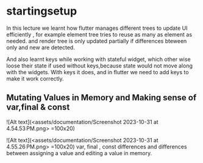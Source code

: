 # startingsetup
In this lecture we learnt how flutter manages different trees to update UI efficiently , 
for example element tree tries to reuse as many as element as needed.
and render tree is only updated partially if differences bteween only and new are detected. 

And also learnt keys while working with stateful widget, which other wise loose their state if used without keys,because state would not move along with the widgets.
With keys it does, and in flutter we need to add keys to make it work correctly.

## Mutating Values in Memory and Making sense of var,final & const

![Alt text](<assets/documentation/Screenshot 2023-10-31 at 4.54.53 PM.png> =100x20)

![Alt text](<assets/documentation/Screenshot 2023-10-31 at 4.55.26 PM.png> =100x20)
var, final , const differences and differences between assigning a value and editing a value in memory.

